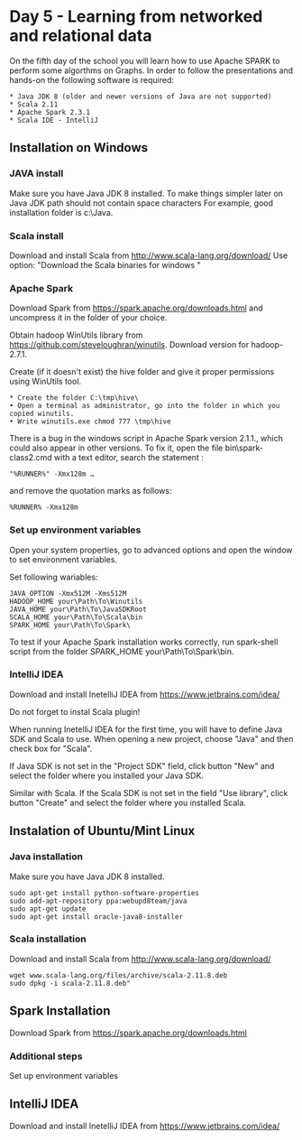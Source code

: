 # Day 5 - Learning from networked and relational data

On the fifth day of the school you will learn how to use Apache SPARK to perform some algorthms on Graphs. In order to follow the presentations and hands-on the following software is required:

	* Java JDK 8 (older and newer versions of Java are not supported)
	* Scala 2.11
	* Apache Spark 2.3.1
  	* Scala IDE - IntelliJ
  
  
## Installation on Windows
  
### JAVA install
Make sure you have Java JDK 8 installed. To make things simpler later on Java JDK path should not contain space characters
For example, good installation folder is c:\Java.
	
### Scala install
Download and install Scala from http://www.scala-lang.org/download/
Use option: "Download the Scala binaries for windows "
	
### Apache Spark
Download Spark from https://spark.apache.org/downloads.html and uncompress it in the folder of your choice.

Obtain hadoop WinUtils library from https://github.com/steveloughran/winutils. Download version for hadoop-2.7.1.

Create (if it doesn't exist) the hive folder and give it proper permissions using WinUtils tool.
	
	* Create the folder C:\tmp\hive\
	• Open a terminal as administrator, go into the folder in which you copied winutils.
	• Write winutils.exe chmod 777 \tmp\hive

There is a bug in the windows script in Apache Spark version 2.1.1., which could also appear in other versions. To fix it, open the file bin\spark-class2.cmd with a text editor, search the statement :

	"%RUNNER%" -Xmx128m …

and remove the quotation marks as follows:

	%RUNNER% -Xmx128m

### Set up environment variables
Open your system properties, go to advanced options and open the window to set environment variables.

Set following wariables:

	JAVA_OPTION -Xmx512M -Xms512M
	HADOOP_HOME your\Path\To\Winutils
	JAVA_HOME your\Path\To\JavaSDKRoot
	SCALA_HOME your\Path\To\Scala\bin
	SPARK_HOME your\Path\To\Spark\

To test if your Apache Spark installation works correctly, run spark-shell script from the folder SPARK_HOME your\Path\To\Spark\bin.

### IntelliJ IDEA
Download and install InetelliJ IDEA from https://www.jetbrains.com/idea/ 

Do not forget to instal Scala plugin!

When running InetelliJ IDEA for the first time, you will have to define Java SDK and Scala to use. When opening a new project, choose "Java" and then check box for "Scala".

If Java SDK is not set in the "Project SDK" field, click button "New" and select the folder where you installed your Java SDK.

Similar with Scala. If the Scala SDK is not set in the field "Use library", click button "Create" and select the folder where you installed Scala.

## Instalation of Ubuntu/Mint Linux

### Java installation
Make sure you have Java JDK 8 installed.
	
	sudo apt-get install python-software-properties
	sudo add-apt-repository ppa:webupd8team/java
	sudo apt-get update
	sudo apt-get install oracle-java8-installer
	
### Scala installation
Download and install Scala from http://www.scala-lang.org/download/
	
	wget www.scala-lang.org/files/archive/scala-2.11.8.deb
	sudo dpkg -i scala-2.11.8.deb"
	
## Spark Installation
Download Spark from https://spark.apache.org/downloads.html
	
### Additional steps
Set up environment variables
	
## IntelliJ IDEA
Download and install InetelliJ IDEA from https://www.jetbrains.com/idea/ 
  
